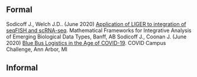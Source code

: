 ## Formal

Sodicoff J., Welch J.D.. (June 2020) [Application of LIGER to integration of seqFISH and scRNA-seq](). Mathematical Frameworks for Integrative Analysis of Emerging Biological Data Types, Banff, AB
Sodicoff J., Coonan J. (June 2020) [Blue Bus Logistics in the Age of COVID-19](). COVID Campus Challenge, Ann Arbor, MI

## Informal

